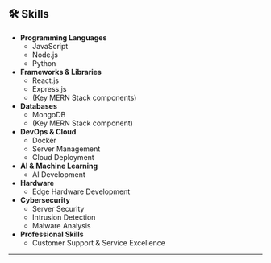 ## 🛠️ Skills

*   **Programming Languages**
    *   JavaScript
    *   Node.js
    *   Python
*   **Frameworks & Libraries**
    *   React.js
    *   Express.js
    *   (Key MERN Stack components)
*   **Databases**
    *   MongoDB
    *   (Key MERN Stack component)
*   **DevOps & Cloud**
    *   Docker
    *   Server Management
    *   Cloud Deployment
*   **AI & Machine Learning**
    *   AI Development
*   **Hardware**
    *   Edge Hardware Development
*   **Cybersecurity**
    *   Server Security
    *   Intrusion Detection
    *   Malware Analysis
*   **Professional Skills**
    *   Customer Support & Service Excellence
---
